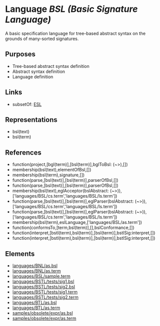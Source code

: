 # Language _BSL (Basic Signature Language)_
A basic specification language for tree-based abstract syntax on the grounds of many-sorted signatures.

## Purposes
* Tree-based abstract syntax definition
* Abstract syntax definition
* Language definition

## Links
* subsetOf: [ESL](http://softlang.github.io/yas/languages/ESL.html)

## Representations
* bsl(text)
* bsl(term)

## References
* function(project,[bgl(term)],[bsl(term)],bglToBsl: (~>),[])
* membership(bsl(text),elementOfBsl,[])
* membership(bsl(term),signature,[])
* function(parse,[bsl(text)],[bsl(term)],parserOfBsl,[])
* function(parse,[bsl(text)],[bsl(term)],parserOfBsl,[])
* membership(bsl(text),eglAcceptor(bslAbstract: (~>)),['languages/BSL/cs.term','languages/BSL/ls.term'])
* function(parse,[bsl(text)],[bsl(term)],eglParser(bslAbstract: (~>)),['languages/BSL/cs.term','languages/BSL/ls.term'])
* function(parse,[bsl(text)],[bsl(term)],eglParser(bslAbstract: (~>)),['languages/BSL/cs.term','languages/BSL/ls.term'])
* membership(bsl(term),eslLanguage,['languages/BSL/as.term'])
* function(conformsTo,[term,bsl(term)],[],bslConformance,[])
* function(interpret,[bstl(term),bsl(term)],[bsl(term)],bstlSig:interpret,[])
* function(interpret,[bstl(term),bsl(term)],[bsl(term)],bstlSig:interpret,[])

## Elements
* [languages/BNL/as.bsl](../../languages/BNL/as.bsl)
* [languages/BNL/as.term](../../languages/BNL/as.term)
* [languages/BSL/sample.term](../../languages/BSL/sample.term)
* [languages/BSTL/tests/sig1.bsl](../../languages/BSTL/tests/sig1.bsl)
* [languages/BSTL/tests/sig2.bsl](../../languages/BSTL/tests/sig2.bsl)
* [languages/BSTL/tests/sig1.term](../../languages/BSTL/tests/sig1.term)
* [languages/BSTL/tests/sig2.term](../../languages/BSTL/tests/sig2.term)
* [languages/BTL/as.bsl](../../languages/BTL/as.bsl)
* [languages/BTL/as.term](../../languages/BTL/as.term)
* [samples/obsolete/expr/as.bsl](../../samples/obsolete/expr/as.bsl)
* [samples/obsolete/expr/as.term](../../samples/obsolete/expr/as.term)
